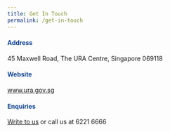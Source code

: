```yaml
---
title: Get In Touch
permalink: /get-in-touch
---
```



<h4 style="color:#124596; font-weight:bold;">Address</h4>45 Maxwell Road, The URA Centre, Singapore 069118

<h4 style="color:#124596; font-weight:bold;">Website</h4><a href="https://www.ura.gov.sg/">www.ura.gov.sg</a>

<h4 style="color:#124596; font-weight:bold;">Enquiries</h4><a href="https://www.ura.gov.sg/feedbackWeb/contactus_feedback.jsp">Write to us</a> or call us at 6221 6666